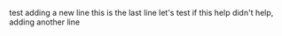 test
adding a new line
this is the last line
let's test if this help
didn't help, adding another line
